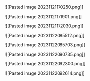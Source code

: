 ![[Pasted image 20231121170250.png]]


![[Pasted image 20231121171901.png]]

![[Pasted image 20231121172030.png]]

![[Pasted image 20231122085512.png]]

![[Pasted image 20231122085703.png]]

![[Pasted image 20231122090735.png]]

![[Pasted image 20231122092300.png]]

![[Pasted image 20231122092614.png]]

